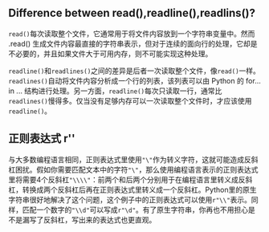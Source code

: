 ## Difference between read(),readline(),readlins()?

`read()`每次读取整个文件，它通常用于将文件内容放到一个字符串变量中。然而 .read() 生成文件内容最直接的字符串表示，但对于连续的面向行的处理，它却是不必要的，并且如果文件大于可用内存，则不可能实现这种处理。

`readline()`和`readlines()`之间的差异是后者一次读取整个文件，像`read()`一样。`readlines()`自动将文件内容分析成一个行的列表，该列表可以由 Python 的 for... in ... 结构进行处理。另一方面，`readline()`每次只读取一行，通常比 `readlines()`慢得多。仅当没有足够内存可以一次读取整个文件时，才应该使用`readline()`。

## 正则表达式 r''

与大多数编程语言相同，正则表达式里使用`"\"`作为转义字符，这就可能造成反斜杠困扰。假如你需要匹配文本中的字符`"\"`，那么使用编程语言表示的正则表达式里将需要4个反斜杠`"\\\\"`：前两个和后两个分别用于在编程语言里转义成反斜杠，转换成两个反斜杠后再在正则表达式里转义成一个反斜杠。Python里的原生字符串很好地解决了这个问题，这个例子中的正则表达式可以使用`r"\\"`表示。同样，匹配一个数字的`"\\d"`可以写成`r"\d"`。有了原生字符串，你再也不用担心是不是漏写了反斜杠，写出来的表达式也更直观。
